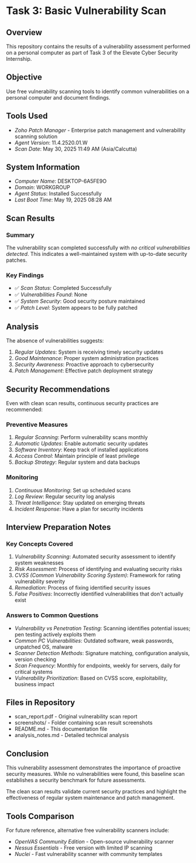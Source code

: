 # Task 3: Basic Vulnerability Scan

## Overview
This repository contains the results of a vulnerability assessment performed on a personal computer as part of Task 3 of the Elevate Cyber Security Internship.

## Objective
Use free vulnerability scanning tools to identify common vulnerabilities on a personal computer and document findings.

## Tools Used
- *Zoho Patch Manager* - Enterprise patch management and vulnerability scanning solution
- *Agent Version*: 11.4.2520.01.W
- *Scan Date*: May 30, 2025 11:49 AM (Asia/Calcutta)

## System Information
- *Computer Name*: DESKTOP-6A5FE9O
- *Domain*: WORKGROUP
- *Agent Status*: Installed Successfully
- *Last Boot Time*: May 19, 2025 08:28 AM

## Scan Results
### Summary
The vulnerability scan completed successfully with *no critical vulnerabilities detected*. This indicates a well-maintained system with up-to-date security patches.

### Key Findings
- ✅ *Scan Status*: Completed Successfully
- ✅ *Vulnerabilities Found*: None
- ✅ *System Security*: Good security posture maintained
- ✅ *Patch Level*: System appears to be fully patched

## Analysis
The absence of vulnerabilities suggests:
1. *Regular Updates*: System is receiving timely security updates
2. *Good Maintenance*: Proper system administration practices
3. *Security Awareness*: Proactive approach to cybersecurity
4. *Patch Management*: Effective patch deployment strategy

## Security Recommendations
Even with clean scan results, continuous security practices are recommended:

### Preventive Measures
1. *Regular Scanning*: Perform vulnerability scans monthly
2. *Automatic Updates*: Enable automatic security updates
3. *Software Inventory*: Keep track of installed applications
4. *Access Control*: Maintain principle of least privilege
5. *Backup Strategy*: Regular system and data backups

### Monitoring
1. *Continuous Monitoring*: Set up scheduled scans
2. *Log Review*: Regular security log analysis
3. *Threat Intelligence*: Stay updated on emerging threats
4. *Incident Response*: Have a plan for security incidents

## Interview Preparation Notes

### Key Concepts Covered
1. *Vulnerability Scanning*: Automated security assessment to identify system weaknesses
2. *Risk Assessment*: Process of identifying and evaluating security risks
3. *CVSS (Common Vulnerability Scoring System)*: Framework for rating vulnerability severity
4. *Remediation*: Process of fixing identified security issues
5. *False Positives*: Incorrectly identified vulnerabilities that don't actually exist

### Answers to Common Questions
- *Vulnerability vs Penetration Testing*: Scanning identifies potential issues; pen testing actively exploits them
- *Common PC Vulnerabilities*: Outdated software, weak passwords, unpatched OS, malware
- *Scanner Detection Methods*: Signature matching, configuration analysis, version checking
- *Scan Frequency*: Monthly for endpoints, weekly for servers, daily for critical systems
- *Vulnerability Prioritization*: Based on CVSS score, exploitability, business impact

## Files in Repository
- scan_report.pdf - Original vulnerability scan report
- screenshots/ - Folder containing scan result screenshots
- README.md - This documentation file
- analysis_notes.md - Detailed technical analysis

## Conclusion
This vulnerability assessment demonstrates the importance of proactive security measures. While no vulnerabilities were found, this baseline scan establishes a security benchmark for future assessments.

The clean scan results validate current security practices and highlight the effectiveness of regular system maintenance and patch management.

## Tools Comparison
For future reference, alternative free vulnerability scanners include:
- *OpenVAS Community Edition* - Open-source vulnerability scanner
- *Nessus Essentials* - Free version with limited IP scanning
- *Nuclei* - Fast vulnerability scanner with community templates
